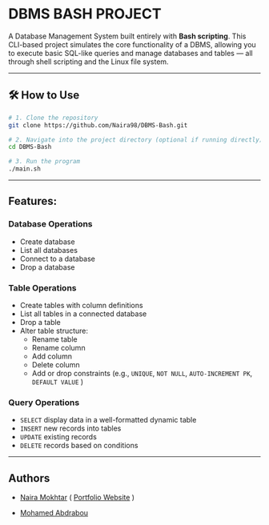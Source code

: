 # DBMS BASH PROJECT

A Database Management System built entirely with **Bash scripting**. 
This CLI-based project simulates the core functionality of a DBMS, allowing you to execute basic SQL-like queries and manage databases and tables — all through shell scripting and the Linux file system.

---

## 🛠️ How to Use

```bash
# 1. Clone the repository
git clone https://github.com/Naira98/DBMS-Bash.git

# 2. Navigate into the project directory (optional if running directly)
cd DBMS-Bash

# 3. Run the program
./main.sh
```
---

## Features:

###  Database Operations
- Create database  
- List all databases  
- Connect to a database  
- Drop a database  

### Table Operations
- Create tables with column definitions  
- List all tables in a connected database  
- Drop a table  
- Alter table structure:  
  - Rename table  
  - Rename column  
  - Add column  
  - Delete column  
  - Add or drop constraints (e.g., `UNIQUE`, `NOT NULL`, `AUTO-INCREMENT PK`, `DEFAULT VALUE` )  

### Query Operations
- `SELECT` display data in a well-formatted dynamic table
- `INSERT` new records into tables  
- `UPDATE` existing records  
- `DELETE` records based on conditions 

---

## Authors

- [Naira Mokhtar](https://github.com/Naira98)   ( [Portfolio Website](https://naira-portfolio.vercel.app/) )

- [Mohamed Abdrabou](https://github.com/MohamedAbdrabou12)

